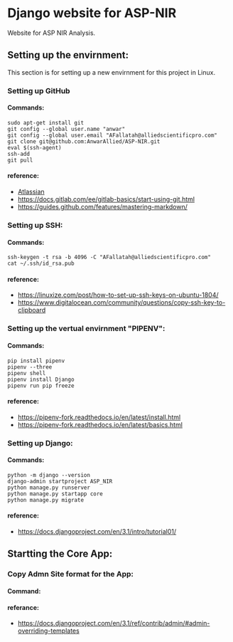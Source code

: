 # Django website for ASP-NIR
Website for ASP NIR Analysis.

## Setting up the envirnment:
This section is for setting up a new envirnment for this project in Linux.

### Setting up GitHub
#### Commands:
```
sudo apt-get install git
git config --global user.name "anwar"
git config --global user.email "AFallatah@alliedscientificpro.com"
git clone git@github.com:AnwarAllied/ASP-NIR.git
eval $(ssh-agent)
ssh-add 
git pull
```

#### reference:
* [Atlassian](https://www.atlassian.com/git/tutorials/setting-up-a-repository)
* https://docs.gitlab.com/ee/gitlab-basics/start-using-git.html
* https://guides.github.com/features/mastering-markdown/

### Setting up SSH:
#### Commands:
```
ssh-keygen -t rsa -b 4096 -C "AFallatah@alliedscientificpro.com"
cat ~/.ssh/id_rsa.pub

```
#### reference:
* https://linuxize.com/post/how-to-set-up-ssh-keys-on-ubuntu-1804/
* https://www.digitalocean.com/community/questions/copy-ssh-key-to-clipboard


### Setting up the vertual envirnment "PIPENV":

#### Commands:
```
pip install pipenv
pipenv --three
pipenv shell
pipenv install Django
pipenv run pip freeze
```
#### reference:
* https://pipenv-fork.readthedocs.io/en/latest/install.html
* https://pipenv-fork.readthedocs.io/en/latest/basics.html

### Setting up Django:

#### Commands:
```
python -m django --version
django-admin startproject ASP_NIR
python manage.py runserver
python manage.py startapp core
python manage.py migrate
```
#### reference:
* https://docs.djangoproject.com/en/3.1/intro/tutorial01/

## Startting the Core App:
### Copy Admn Site format for the App:
#### Command:
#### referance:
* https://docs.djangoproject.com/en/3.1/ref/contrib/admin/#admin-overriding-templates